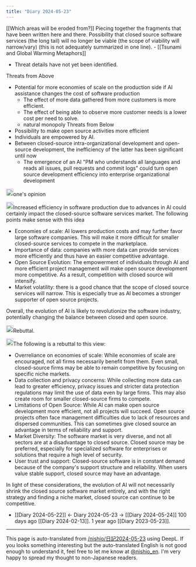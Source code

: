 ```yaml
---
title: "Diary 2024-05-23"
---
```


[[Which areas will be eroded from?]]
Piecing together the fragments that have been written here and there.
Possibility that closed source software services (the long tail) will no longer be viable (the scope of viability will narrow/vary) (this is not adequately summarized in one line).
    - [[Tsunami and Global Warming Metaphors]]
- Threat details have not yet been identified.

Threats from Above
- Potential for more economies of scale on the production side if AI assistance changes the cost of software production
    - The effect of more data gathered from more customers is more efficient.
    - The effect of being able to observe more customer needs is a lower cost per need to solve.
    - natural monopoly
Threats from Below
- Possibility to make open source activities more efficient
- Individuals are empowered by AI.
- Between closed-source intra-organizational development and open-source development, the inefficiency of the latter has been significant until now
    - The emergence of an AI "PM who understands all languages and reads all issues, pull requests and commit logs" could turn open source development efficiency into enterprise organizational development

<img src='https://scrapbox.io/api/pages/nishio-en/nishio/icon' alt='nishio.icon' height="19.5"/>one's opinion

<img src='https://scrapbox.io/api/pages/nishio-en/gpt/icon' alt='gpt.icon' height="19.5"/>Increased efficiency in software production due to advances in AI could certainly impact the closed-source software services market. The following points make sense with this idea
- Economies of scale: AI lowers production costs and may further favor large software companies. This will make it more difficult for smaller closed-source services to compete in the marketplace.
- Importance of data: companies with more data can provide services more efficiently and thus have an easier competitive advantage.
- Open Source Evolution: The empowerment of individuals through AI and more efficient project management will make open source development more competitive. As a result, competition with closed source will intensify.
- Market volatility: there is a good chance that the scope of closed source services will narrow. This is especially true as AI becomes a stronger supporter of open source projects.

Overall, the evolution of AI is likely to revolutionize the software industry, potentially changing the balance between closed and open source.

<img src='https://scrapbox.io/api/pages/nishio-en/nishio/icon' alt='nishio.icon' height="19.5"/>Rebuttal.

<img src='https://scrapbox.io/api/pages/nishio-en/gpt/icon' alt='gpt.icon' height="19.5"/>The following is a rebuttal to this view:
- Overreliance on economies of scale: While economies of scale are encouraged, not all firms necessarily benefit from them. Even small, closed-source firms may be able to remain competitive by focusing on specific niche markets.
- Data collection and privacy concerns: While collecting more data can lead to greater efficiency, privacy issues and stricter data protection regulations may limit the use of data even by large firms. This may also create room for smaller closed-source firms to compete.
- Limitations of Open Source: While AI can make open source development more efficient, not all projects will succeed. Open source projects often face management difficulties due to lack of resources and dispersed communities. This can sometimes give closed source an advantage in terms of reliability and support.
- Market Diversity: The software market is very diverse, and not all sectors are at a disadvantage to closed source. Closed source may be preferred, especially for specialized software for enterprises or solutions that require a high level of security.
- User trust and support: Closed-source software is in constant demand because of the company's support structure and reliability. When users value stable support, closed source may have an advantage.

In light of these considerations, the evolution of AI will not necessarily shrink the closed source software market entirely, and with the right strategy and finding a niche market, closed source can continue to be competitive.

- [[Diary 2024-05-22]] ← Diary 2024-05-23 → [[Diary 2024-05-24]]
100 days ago [[Diary 2024-02-13]].
1 year ago [[Diary 2023-05-23]].
---
This page is auto-translated from [/nishio/日記2024-05-23](https://scrapbox.io/nishio/日記2024-05-23) using DeepL. If you looks something interesting but the auto-translated English is not good enough to understand it, feel free to let me know at [@nishio_en](https://twitter.com/nishio_en). I'm very happy to spread my thought to non-Japanese readers.